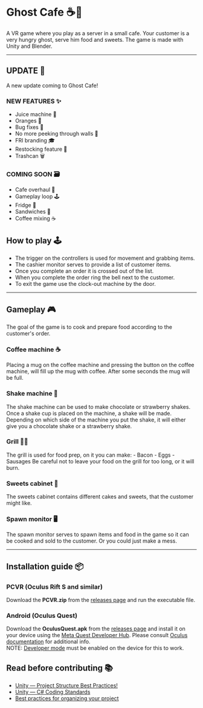 # Ghost Cafe ☕👻

A VR game where you play as a server in a small cafe. Your customer is a very hungry ghost, serve him food and sweets.
The game is made with Unity and Blender.

---
## UPDATE 👋

A new update coming to Ghost Cafe!

### NEW FEATURES ✨
- Juice machine 🧃
- Oranges 🍊
- Bug fixes 🐛
- No more peeking through walls 🙈
- FRI branding 🎓
- Restocking feature 💸
- Trashcan 🗑️

### COMING SOON 🗃️

- Cafe overhaul 🏡
- Gameplay loop 🕹️
- Fridge 🥓
- Sandwiches 🥪
- Coffee mixing ☕



## How to play 🕹️

- The trigger on the controllers is used for movement and grabbing items.
- The cashier monitor serves to provide a list of customer items.
- Once you complete an order it is crossed out of the list.
- When you complete the order ring the bell next to the customer.
- To exit the game use the clock-out machine by the door.

---

## Gameplay 🎮

The goal of the game is to cook and prepare food according to the customer's order.

### Coffee machine ☕

Placing a mug on the coffee machine and pressing the button on the coffee machine, will fill up the mug with coffee.
After some seconds the mug will be full.

### Shake machine 🥤

The shake machine can be used to make chocolate or strawberry shakes. Once a shake cup is placed on the machine, a shake will be made. Depending on which side of the machine you put the shake, it will either give you a chocolate shake or a strawberry shake.

### Grill 🥓🍳

The grill is used for food prep, on it you can make: - Bacon - Eggs - Sausages
Be careful not to leave your food on the grill for too long, or it will burn.

### Sweets cabinet 🍰

The sweets cabinet contains different cakes and sweets, that the customer might like.

### Spawn monitor 🖥️

The spawn monitor serves to spawn items and food in the game so it can be cooked and sold to the customer. Or you could just make a mess.

---

## Installation guide 📦

### PCVR (Oculus Rift S and similar)

Download the **PCVR.zip** from the [releases page](https://github.com/betipp/Ghost-Cafe/releases/latest) and run the executable file.

### Android (Oculus Quest)

Download the **OculusQuest.apk** from the [releases page](https://github.com/betipp/Ghost-Cafe/releases/latest) and install it on your device using the [Meta Quest Developer Hub](https://developer.oculus.com/downloads/package/oculus-developer-hub-win/).
Please consult [Oculus documentation](https://developer.oculus.com/documentation/unity/ts-odh-deploy-build/) for additional info.  
NOTE: [Developer mode](https://developer.oculus.com/documentation/native/android/mobile-device-setup/) must be enabled on the device for this to work.

## Read before contributing 📚

- [Unity — Project Structure Best Practices!](https://sam-16930.medium.com/unity-project-structure-a694792cefed)
- [Unity — C# Coding Standards](https://sam-16930.medium.com/coding-standards-in-c-39aefee92db8)
- [Best practices for organizing your project](https://unity.com/how-to/organizing-your-project#folder-structure)
